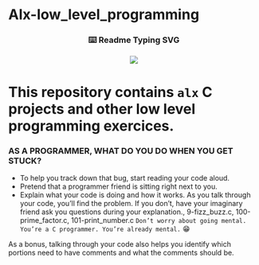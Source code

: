 # Alx-low_level_programming

<!-- markdownlint-disable MD033 MD041 -->
<p align="center">
  <h3 align="center">⌨️ Readme Typing SVG</h3>
</p>


<p align="center">
  <img src="https://readme-typing-svg.demolab.com/?lines=Hey,+You+Are+Welcome+To+My+Profile!;My+Name+Is+Solomon+Belay+.!;I+Am+Passionate+About+Coding!;I+Learn+By+Doing!&font=Fira%20Code&center=true&width=380&height=50&duration=4000&pause=1000">
</p>
<!-- markdownlint-enable MD033 -->


# This repository contains `alx` C projects and other low level programming exercices.

### AS A PROGRAMMER, WHAT DO YOU DO WHEN YOU GET STUCK?
- To help you track down that bug, start reading your code aloud. 
- Pretend that a programmer friend is sitting right next to you. 
- Explain what your code is doing and how it works. As you talk through your code, you’ll find the problem. If you don’t, have your imaginary friend ask you questions during your explanation., 9-fizz_buzz.c, 100-prime_factor.c, 101-print_number.c
`Don’t worry about going mental. You’re a C programmer. You’re already mental.` 😁


As a bonus, talking through your code also helps you identify which portions need to have comments and what the comments should be.

